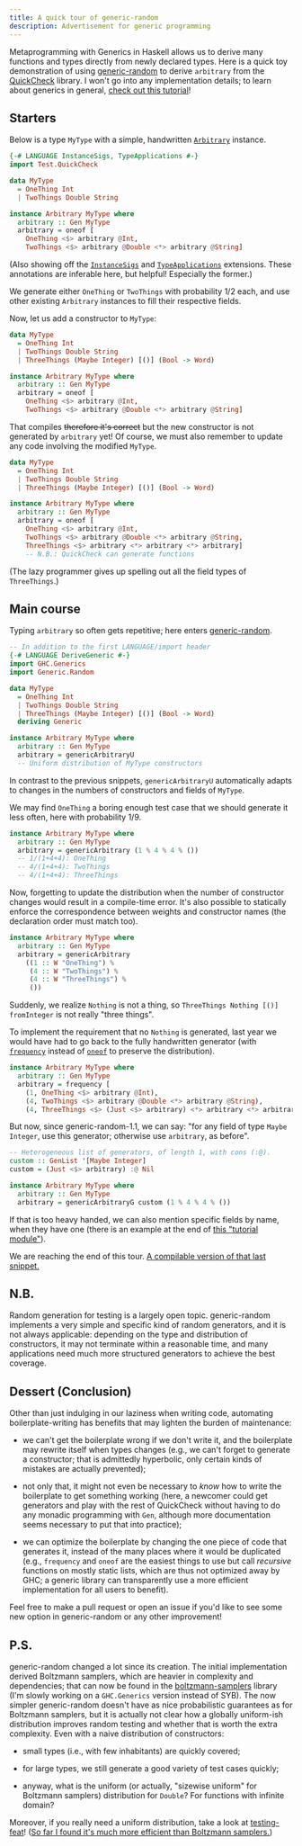 ```yaml
---
title: A quick tour of generic-random
description: Advertisement for generic programming
---
```


Metaprogramming with Generics in Haskell allows us to derive many functions and
types directly from newly declared types. Here is a quick toy demonstration of
using [generic-random](https://hackage.haskell.org/package/generic-random) to
derive `arbitrary` from the
[QuickCheck](https://hackage.haskell.org/package/QuickCheck) library.
I won't go into any implementation details; to learn about generics in general,
[check out this tutorial](https://www.stackbuilders.com/tutorials/haskell/generics/)!

Starters
--------

Below is a type `MyType` with a simple, handwritten
[`Arbitrary`](https://hackage.haskell.org/package/QuickCheck-2.10.1/docs/Test-QuickCheck.html#t:Arbitrary)
instance.

```haskell
{-# LANGUAGE InstanceSigs, TypeApplications #-}
import Test.QuickCheck

data MyType
  = OneThing Int
  | TwoThings Double String

instance Arbitrary MyType where
  arbitrary :: Gen MyType
  arbitrary = oneof [
    OneThing <$> arbitrary @Int,
    TwoThings <$> arbitrary @Double <*> arbitrary @String]
```

(Also showing off the
[`InstanceSigs`](https://downloads.haskell.org/~ghc/latest/docs/html/users_guide/glasgow_exts.html#instance-signatures-type-signatures-in-instance-declarations)
and
[`TypeApplications`](https://downloads.haskell.org/~ghc/latest/docs/html/users_guide/glasgow_exts.html#visible-type-application)
extensions. These annotations are inferable here, but helpful!
Especially the former.)

We generate either `OneThing` or `TwoThings` with probability 1/2 each,
and use other existing `Arbitrary` instances to fill their respective fields.

Now, let us add a constructor to `MyType`:

```haskell
data MyType
  = OneThing Int
  | TwoThings Double String
  | ThreeThings (Maybe Integer) [()] (Bool -> Word)

instance Arbitrary MyType where
  arbitrary :: Gen MyType
  arbitrary = oneof [
    OneThing <$> arbitrary @Int,
    TwoThings <$> arbitrary @Double <*> arbitrary @String]
```

That compiles ~~therefore it's correct~~ but the new constructor is not
generated by `arbitrary` yet! Of course, we must also remember to update any
code involving the modified `MyType`.

```haskell
data MyType
  = OneThing Int
  | TwoThings Double String
  | ThreeThings (Maybe Integer) [()] (Bool -> Word)

instance Arbitrary MyType where
  arbitrary :: Gen MyType
  arbitrary = oneof [
    OneThing <$> arbitrary @Int,
    TwoThings <$> arbitrary @Double <*> arbitrary @String,
    ThreeThings <$> arbitrary <*> arbitrary <*> arbitrary]
    -- N.B.: QuickCheck can generate functions
```

(The lazy programmer gives up spelling out all the field types of `ThreeThings`.)

Main course
-----------

Typing `arbitrary` so often gets repetitive;
here enters
[generic-random](https://hackage.haskell.org/package/generic-random).

```haskell
-- In addition to the first LANGUAGE/import header
{-# LANGUAGE DeriveGeneric #-}
import GHC.Generics
import Generic.Random

data MyType
  = OneThing Int
  | TwoThings Double String
  | ThreeThings (Maybe Integer) [()] (Bool -> Word)
  deriving Generic

instance Arbitrary MyType where
  arbitrary :: Gen MyType
  arbitrary = genericArbitraryU
  -- Uniform distribution of MyType constructors
```

In contrast to the previous snippets, `genericArbitraryU` automatically
adapts to changes in the numbers of constructors and fields of `MyType`.

We may find `OneThing` a boring enough test case that we should generate it
less often, here with probability 1/9.

```haskell
instance Arbitrary MyType where
  arbitrary :: Gen MyType
  arbitrary = genericArbitrary (1 % 4 % 4 % ())
  -- 1/(1+4+4): OneThing
  -- 4/(1+4+4): TwoThings
  -- 4/(1+4+4): ThreeThings
```

Now, forgetting to update the distribution when the number of constructor
changes would result in a compile-time error. It's also possible to
statically enforce the correspondence between weights and constructor
names (the declaration order must match too).

```haskell
instance Arbitrary MyType where
  arbitrary :: Gen MyType
  arbitrary = genericArbitrary
    ((1 :: W "OneThing") %
     (4 :: W "TwoThings") %
     (4 :: W "ThreeThings") %
     ())
```

Suddenly, we realize `Nothing` is not a thing, so
`ThreeThings Nothing [()] fromInteger` is not really "three things".

To implement the requirement that no `Nothing` is generated, last year we
would have had to go back to the fully handwritten generator (with
[`frequency`](https://hackage.haskell.org/package/QuickCheck-2.10.1/docs/Test-QuickCheck.html#v:frequency)
instead of
[`oneof`](https://hackage.haskell.org/package/QuickCheck-2.10.1/docs/Test-QuickCheck.html#v:oneof)
to preserve the distribution).

```haskell
instance Arbitrary MyType where
  arbitrary :: Gen MyType
  arbitrary = frequency [
    (1, OneThing <$> arbitrary @Int),
    (4, TwoThings <$> arbitrary @Double <*> arbitrary @String),
    (4, ThreeThings <$> (Just <$> arbitrary) <*> arbitrary <*> arbitrary)]
```

But now, since generic-random-1.1, we can say: "for any field of type
`Maybe Integer`, use this generator; otherwise use `arbitrary`, as before".

```haskell
-- Heterogeneous list of generators, of length 1, with cons (:@).
custom :: GenList '[Maybe Integer]
custom = (Just <$> arbitrary) :@ Nil

instance Arbitrary MyType where
  arbitrary :: Gen MyType
  arbitrary = genericArbitraryG custom (1 % 4 % 4 % ())
```

If that is too heavy handed, we can also mention specific fields by name, when
they have one (there is an example at the end of
[this "tutorial module"](https://hackage.haskell.org/package/generic-random-1.1.0.1/docs/Generic-Random-Tutorial.html)).

We are reaching the end of this tour.
[A compilable version of that last snippet.](https://github.com/Lysxia/generic-random/blob/master/examples/tour.hs)

N.B.
----

Random generation for testing is a largely open topic. generic-random
implements a very simple and specific kind of random generators, and it is not
always applicable: depending on the type and distribution of constructors, it
may not terminate within a reasonable time, and many applications need
much more structured generators to achieve the best coverage.

Dessert (Conclusion)
--------------------

Other than just indulging in our laziness when writing code, automating
boilerplate-writing has benefits that may lighten the burden of maintenance:

- we can't get the boilerplate wrong if we don't write it,
  and the boilerplate may rewrite itself when types changes
  (e.g., we can't forget to generate a constructor; that is admittedly
  hyperbolic, only certain kinds of mistakes are actually prevented);

- not only that, it might not even be necessary to *know* how to write the
  boilerplate to get something working
  (here, a newcomer could get generators and play with the rest of QuickCheck
  without having to do any monadic programming with `Gen`, although more
  documentation seems necessary to put that into practice);

- we can optimize the boilerplate by changing the one piece of code that
  generates it, instead of the many places where it would be duplicated
  (e.g., `frequency` and `oneof` are the easiest things to use but call
  *recursive* functions on mostly static lists, which are thus not optimized
  away by GHC; a generic library can transparently use a more efficient
  implementation for all users to benefit).

Feel free to make a pull request or open an issue if you'd like to see some
new option in generic-random or any other improvement!

P.S.
----

generic-random changed a lot since its creation. The initial
implementation derived Boltzmann samplers, which are heavier in complexity
and dependencies; that can now be found in the
[boltzmann-samplers](https://hackage.haskell.org/package/boltzmann-samplers)
library (I'm slowly working on a `GHC.Generics` version instead of SYB).
The now simpler generic-random doesn't have as nice probabilistic guarantees
as for Boltzmann samplers, but it is actually not clear how a globally
uniform-ish distribution improves random testing and whether that is worth the
extra complexity. Even with a naive distribution of constructors:

- small types (i.e., with few inhabitants) are quickly covered;

- for large types, we still generate a good variety of test cases quickly;

- anyway, what is the uniform (or actually, "sizewise uniform" for Boltzmann
  samplers) distribution for `Double`? For functions with infinite domain?

Moreover, if you really need a uniform distribution, take a look at
[testing-feat](https://hackage.haskell.org/package/testing-feat)!
([So far I found it's much more efficient than Boltzmann samplers.](https://github.com/Lysxia/generic-random/issues/6))
